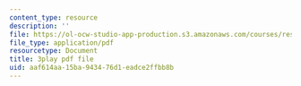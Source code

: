 ```yaml
---
content_type: resource
description: ''
file: https://ol-ocw-studio-app-production.s3.amazonaws.com/courses/res-6-006-video-demonstrations-in-lasers-and-optics-spring-2008/aaf614aa15ba943476d1eadce2ffbb8b_uKBaTKZa6c.pdf
file_type: application/pdf
resourcetype: Document
title: 3play pdf file
uid: aaf614aa-15ba-9434-76d1-eadce2ffbb8b
---
```

